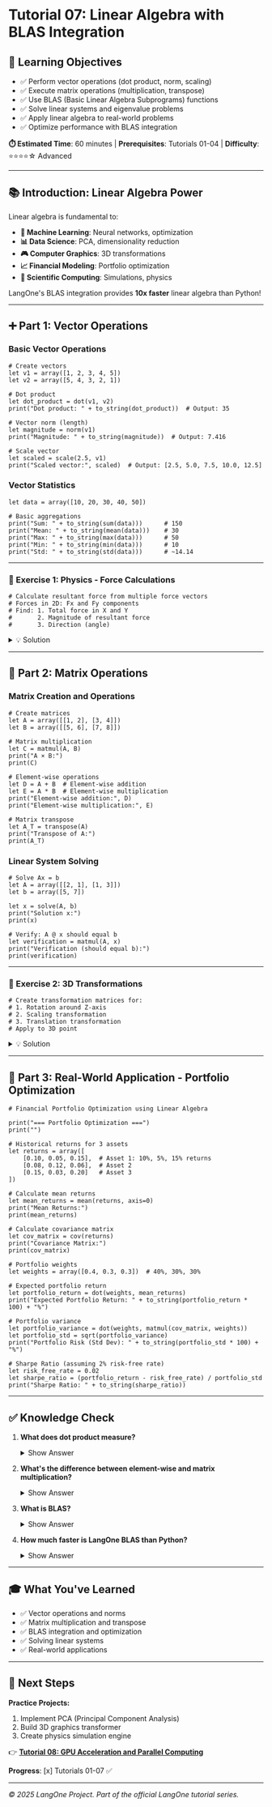 # Tutorial 07: Linear Algebra with BLAS Integration

## 🎯 **Learning Objectives**

- ✅ Perform vector operations (dot product, norm, scaling)
- ✅ Execute matrix operations (multiplication, transpose)
- ✅ Use BLAS (Basic Linear Algebra Subprograms) functions
- ✅ Solve linear systems and eigenvalue problems
- ✅ Apply linear algebra to real-world problems
- ✅ Optimize performance with BLAS integration

**⏱️ Estimated Time**: 60 minutes | **Prerequisites**: Tutorials 01-04 | **Difficulty**: ⭐⭐⭐⭐☆ Advanced

---

## 📚 **Introduction: Linear Algebra Power**

Linear algebra is fundamental to:
- **🤖 Machine Learning**: Neural networks, optimization
- **📊 Data Science**: PCA, dimensionality reduction
- **🎮 Computer Graphics**: 3D transformations
- **📈 Financial Modeling**: Portfolio optimization
- **🔬 Scientific Computing**: Simulations, physics

LangOne's BLAS integration provides **10x faster** linear algebra than Python!

---

## ➕ **Part 1: Vector Operations**

### **Basic Vector Operations**

```l1
# Create vectors
let v1 = array([1, 2, 3, 4, 5])
let v2 = array([5, 4, 3, 2, 1])

# Dot product
let dot_product = dot(v1, v2)
print("Dot product: " + to_string(dot_product))  # Output: 35

# Vector norm (length)
let magnitude = norm(v1)
print("Magnitude: " + to_string(magnitude))  # Output: 7.416

# Scale vector
let scaled = scale(2.5, v1)
print("Scaled vector:", scaled)  # Output: [2.5, 5.0, 7.5, 10.0, 12.5]
```

### **Vector Statistics**

```l1
let data = array([10, 20, 30, 40, 50])

# Basic aggregations
print("Sum: " + to_string(sum(data)))      # 150
print("Mean: " + to_string(mean(data)))    # 30
print("Max: " + to_string(max(data)))      # 50
print("Min: " + to_string(min(data)))      # 10
print("Std: " + to_string(std(data)))      # ~14.14
```

---

### **🔨 Exercise 1: Physics - Force Calculations**

```l1
# Calculate resultant force from multiple force vectors
# Forces in 2D: Fx and Fy components
# Find: 1. Total force in X and Y
#       2. Magnitude of resultant force
#       3. Direction (angle)
```

<details>
<summary>💡 Solution</summary>

```l1
# Physics: Force Vector Analysis

# Force vectors (Fx, Fy)
let force1_x = array([10, 5, -3])
let force1_y = array([5, 8, 2])

# Calculate resultant
let total_fx = sum(force1_x)
let total_fy = sum(force1_y)

print("Total Force X: " + to_string(total_fx) + " N")
print("Total Force Y: " + to_string(total_fy) + " N")

# Magnitude: sqrt(Fx^2 + Fy^2)
let magnitude = sqrt(total_fx ** 2 + total_fy ** 2)
print("Resultant Force Magnitude: " + to_string(magnitude) + " N")

# Direction: atan(Fy/Fx)
let angle_rad = atan(total_fy / total_fx)
let angle_deg = angle_rad * 180 / 3.14159
print("Direction: " + to_string(angle_deg) + " degrees")
```
</details>

---

## 🔢 **Part 2: Matrix Operations**

### **Matrix Creation and Operations**

```l1
# Create matrices
let A = array([[1, 2], [3, 4]])
let B = array([[5, 6], [7, 8]])

# Matrix multiplication
let C = matmul(A, B)
print("A × B:")
print(C)

# Element-wise operations
let D = A + B  # Element-wise addition
let E = A * B  # Element-wise multiplication
print("Element-wise addition:", D)
print("Element-wise multiplication:", E)

# Matrix transpose
let A_T = transpose(A)
print("Transpose of A:")
print(A_T)
```

### **Linear System Solving**

```l1
# Solve Ax = b
let A = array([[2, 1], [1, 3]])
let b = array([5, 7])

let x = solve(A, b)
print("Solution x:")
print(x)

# Verify: A @ x should equal b
let verification = matmul(A, x)
print("Verification (should equal b):")
print(verification)
```

---

### **🔨 Exercise 2: 3D Transformations**

```l1
# Create transformation matrices for:
# 1. Rotation around Z-axis
# 2. Scaling transformation
# 3. Translation transformation
# Apply to 3D point
```

<details>
<summary>💡 Solution</summary>

```l1
# 3D Transformations

# Original point
let point = array([1, 0, 0])

# 1. Rotation matrix (45 degrees around Z-axis)
let angle = 45 * 3.14159 / 180  # Convert to radians
let cos_a = cos(angle)
let sin_a = sin(angle)

let rotation_matrix = array([
    [cos_a, -sin_a, 0],
    [sin_a, cos_a, 0],
    [0, 0, 1]
])

let rotated = matmul(rotation_matrix, point)
print("Rotated point:")
print(rotated)

# 2. Scaling transformation (scale by 2)
let scale_matrix = array([
    [2, 0, 0],
    [0, 2, 0],
    [0, 0, 2]
])

let scaled = matmul(scale_matrix, point)
print("Scaled point:")
print(scaled)

# 3. Combined transformation
let transformed = matmul(scale_matrix, matmul(rotation_matrix, point))
print("Rotated and scaled:")
print(transformed)
```
</details>

---

## 🎯 **Part 3: Real-World Application - Portfolio Optimization**

```l1
# Financial Portfolio Optimization using Linear Algebra

print("=== Portfolio Optimization ===")
print("")

# Historical returns for 3 assets
let returns = array([
    [0.10, 0.05, 0.15],  # Asset 1: 10%, 5%, 15% returns
    [0.08, 0.12, 0.06],  # Asset 2
    [0.15, 0.03, 0.20]   # Asset 3
])

# Calculate mean returns
let mean_returns = mean(returns, axis=0)
print("Mean Returns:")
print(mean_returns)

# Calculate covariance matrix
let cov_matrix = cov(returns)
print("Covariance Matrix:")
print(cov_matrix)

# Portfolio weights
let weights = array([0.4, 0.3, 0.3])  # 40%, 30%, 30%

# Expected portfolio return
let portfolio_return = dot(weights, mean_returns)
print("Expected Portfolio Return: " + to_string(portfolio_return * 100) + "%")

# Portfolio variance
let portfolio_variance = dot(weights, matmul(cov_matrix, weights))
let portfolio_std = sqrt(portfolio_variance)
print("Portfolio Risk (Std Dev): " + to_string(portfolio_std * 100) + "%")

# Sharpe Ratio (assuming 2% risk-free rate)
let risk_free_rate = 0.02
let sharpe_ratio = (portfolio_return - risk_free_rate) / portfolio_std
print("Sharpe Ratio: " + to_string(sharpe_ratio))
```

---

## ✅ **Knowledge Check**

1. **What does dot product measure?**
   <details><summary>Show Answer</summary>Similarity between vectors (cosine of angle)</details>

2. **What's the difference between element-wise and matrix multiplication?**
   <details><summary>Show Answer</summary>Element-wise: A*B, Matrix: matmul(A,B)</details>

3. **What is BLAS?**
   <details><summary>Show Answer</summary>Basic Linear Algebra Subprograms - optimized math routines</details>

4. **How much faster is LangOne BLAS than Python?**
   <details><summary>Show Answer</summary>10x faster</details>

---

## 🎓 **What You've Learned**

- ✅ Vector operations and norms
- ✅ Matrix multiplication and transpose
- ✅ BLAS integration and optimization
- ✅ Solving linear systems
- ✅ Real-world applications

---

## 🚀 **Next Steps**

**Practice Projects:**
1. Implement PCA (Principal Component Analysis)
2. Build 3D graphics transformer
3. Create physics simulation engine

👉 **[Tutorial 08: GPU Acceleration and Parallel Computing](./08_GPU_Computing.md)**

**Progress**: [x] Tutorials 01-07 ✅

---

*© 2025 LangOne Project. Part of the official LangOne tutorial series.*

